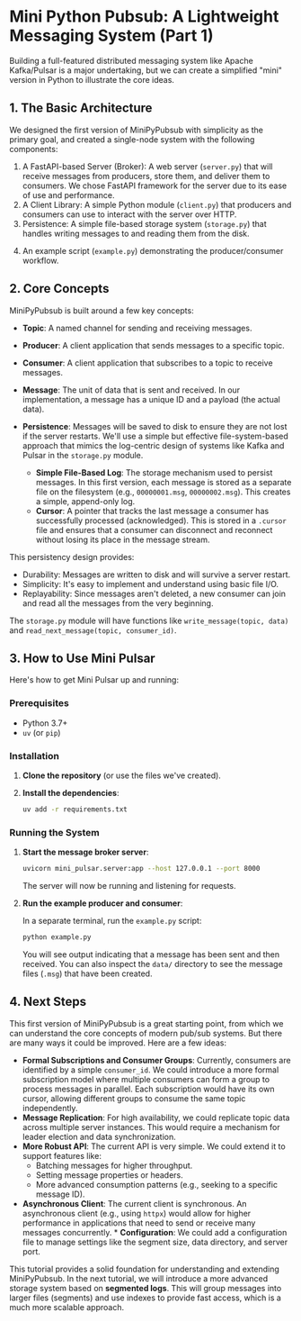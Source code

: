 
# Mini Python Pubsub: A Lightweight Messaging System (Part 1)

Building a full-featured distributed messaging system like Apache Kafka/Pulsar is a major undertaking, but we can create a simplified "mini" version in Python to illustrate the core ideas.

<!-- This tutorial provides an introduction to the first version of Mini Python Pubsub, a lightweight messaging system inspired by Apache Kafka/Pulsar. We'll cover its core concepts, the design process for this initial version, how to use it, and what to expect in the next iteration. -->

## 1. The Basic Architecture

We designed the first version of MiniPyPubsub with simplicity as the primary goal, and created a single-node system with the following components:
   1. A FastAPI-based Server (Broker): A web server (`server.py`) that will receive messages from producers, store them, and deliver them to
   consumers. We chose FastAPI framework for the server due to its ease of use and performance.
   2. A Client Library: A simple Python module (`client.py`) that producers and consumers can use to interact with the server over HTTP.
   3. Persistence: A simple file-based storage system (`storage.py`) that handles writing messages to and reading them from the disk.
   <!-- persists messages to disk, with one file per message. -->
   4. An example script (`example.py`) demonstrating the producer/consumer workflow.

<!-- ## 1. Basic Architecture
### Step 1: Client & Server

The initial goal was to create a simple messaging system with a server (serving as the **broker**) and a client library. We chose FastAPI for the server due to its ease of use and performance.

### Step 2: Simple File-Based Persistence

Our first version of persistence is very straightforward: each message is saved as a separate file. This was easy to implement and demonstrates the basic concept of a persistent log. While this approach has performance limitations (which we will address in the next version), it provides a solid foundation to build upon. -->

## 2. Core Concepts

MiniPyPubsub is built around a few key concepts:

*   **Topic**: A named channel for sending and receiving messages.  <!-- Producers send messages to topics, and consumers read messages from topics. -->

*   **Producer**: A client application that sends messages to a specific topic.

*   **Consumer**: A client application that subscribes to a topic to receive messages.

*   **Message**: The unit of data that is sent and received. In our implementation, a message has a unique ID and a payload (the actual data).

*   **Persistence**: Messages will be saved to disk to ensure they are not lost if the server restarts.
We'll use a simple but effective file-system-based approach that mimics the log-centric design of systems like Kafka and Pulsar in the `storage.py` module. 
    *  **Simple File-Based Log**: The storage mechanism used to persist messages. In this first version, each message is stored as a separate file on the filesystem (e.g., `00000001.msg`, `00000002.msg`). This creates a simple, append-only log.
    *   **Cursor**: A pointer that tracks the last message a consumer has successfully processed (acknowledged). This is stored in a `.cursor` file and ensures that a consumer can disconnect and reconnect without losing its place in the message stream.

   <!-- 1. Topic as a Directory: Each topic will be a directory on the filesystem. For example, a topic named orders will be stored in
      a folder at a path like ./data/orders/.

   2. Message as a File: Each message sent to a topic will be stored as a separate file within that topic's directory. The files
      will be named with a sequential, zero-padded integer to represent their order in the log (e.g., `0000000001.msg`,
      `0000000002.msg`, etc.).

   3. Append-Only Log: This structure creates an append-only log. New messages are simply new files added to the end of the
      sequence. This is very fast for writes.


   4. Cursors (Consumer State): To track what messages a consumer has seen, we won't delete messages. Instead, we'll store a
      "cursor" for each consumer subscription.
       * The cursor will be a simple file in the topic directory (e.g., `./data/orders/consumer-a.cursor`).
       * This file will contain just one piece of information: the ID of the last message that consumer acknowledged.
       * When a consumer requests a message, the server reads its cursor, finds the next message file in the sequence (e.g., if
         the cursor is 2, it reads `0000000003.msg`), and sends it. After the consumer acknowledges it, the server updates the
         cursor file to 3. -->


  This persistency design provides:
   * Durability: Messages are written to disk and will survive a server restart.
   * Simplicity: It's easy to implement and understand using basic file I/O.
   * Replayability: Since messages aren't deleted, a new consumer can join and read all the messages from the very beginning.

 The `storage.py` module will have functions like `write_message(topic, data)` and `read_next_message(topic, consumer_id)`.


## 3. How to Use Mini Pulsar

Here's how to get Mini Pulsar up and running:

### Prerequisites

*   Python 3.7+
*   `uv` (or `pip`)

### Installation

1.  **Clone the repository** (or use the files we've created).

2.  **Install the dependencies**:

    ```bash
    uv add -r requirements.txt
    ```

### Running the System

1.  **Start the message broker server**:

    ```bash
    uvicorn mini_pulsar.server:app --host 127.0.0.1 --port 8000
    ```

    The server will now be running and listening for requests.

2.  **Run the example producer and consumer**:

    In a separate terminal, run the `example.py` script:

    ```bash
    python example.py
    ```

    You will see output indicating that a message has been sent and then received. You can also inspect the `data/` directory to see the message files (`.msg`) that have been created.

## 4. Next Steps

This first version of MiniPyPubsub is a great starting point, from which we can understand the core concepts of modern pub/sub systems. 
But there are many ways it could be improved. Here are a few ideas:  
*   **Formal Subscriptions and Consumer Groups**: Currently, consumers are identified by a simple           `consumer_id`. We could introduce a more formal subscription model where multiple consumers can form a  group to process messages in parallel. Each subscription would have its own cursor, allowing different groups to consume the same topic independently.
*   **Message Replication**: For high availability, we could replicate topic data across multiple server instances. This would require a mechanism for leader election and data synchronization.
*   **More Robust API**: The current API is very simple. We could extend it to support features like:
      * Batching messages for higher throughput.
      * Setting message properties or headers.
      * More advanced consumption patterns (e.g., seeking to a specific message ID).
*   **Asynchronous Client**: The current client is synchronous. An asynchronous client (e.g., using `httpx`) would allow for higher performance in applications that need to send or receive many messages concurrently.                                              *   **Configuration**: We could add a configuration file to manage settings like the segment size, data directory, and server port. 

This tutorial provides a solid foundation for understanding and extending MiniPyPubsub.
In the next tutorial, we will introduce a more advanced storage system based on **segmented logs**. This will group messages into larger files (segments) and use indexes to provide fast access, which is a much more scalable approach.
